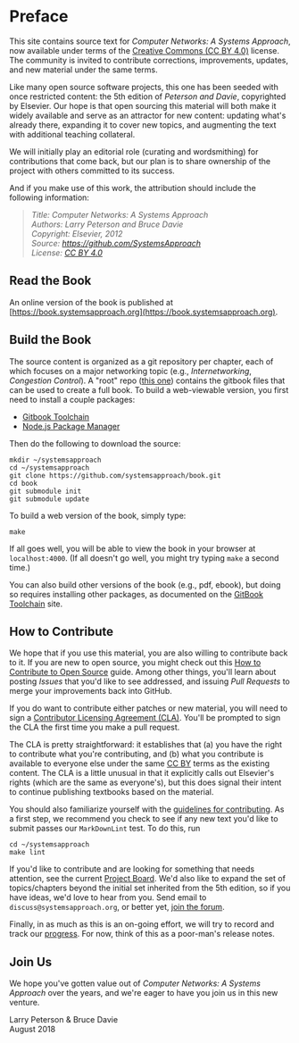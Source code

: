 # Preface 

This site contains source text for *Computer Networks: A Systems
Approach*, now available under terms of the [Creative Commons
(CC BY 4.0)](https://creativecommons.org/licenses/by/4.0)
license. The community is invited to contribute corrections,
improvements, updates, and new material under the same terms.

Like many open source software projects, this one has been seeded
with once restricted content: the 5th edition of *Peterson and Davie*,
copyrighted by Elsevier. Our hope is that open sourcing this material
will both make it widely available and serve as an attractor for new
content: updating what's already there, expanding it to cover new
topics, and augmenting the text with additional teaching collateral.

We will initially play an editorial role (curating and wordsmithing)
for contributions that come back, but our plan is to share ownership
of the project with others committed to its success.

And if you make use of this work, the attribution should include
the following information:

> *Title: Computer Networks: A Systems Approach  
> Authors: Larry Peterson and Bruce Davie  
> Copyright: Elsevier, 2012  
> Source: https://github.com/SystemsApproach  
> License: [CC BY 4.0](https://creativecommons.org/licenses/by/4.0)*

## Read the Book

An online version of the book is published at
[https://book.systemsapproach.org](https://book.systemsapproach.org).

## Build the Book

The source content is organized as a git repository per chapter, each of
which focuses on a major networking topic (e.g., *Internetworking*,
*Congestion Control*). A "root" repo
([this one](https://github.com/SystemsApproach/book)) contains the
gitbook files that can be used to create a full book. To build a
web-viewable version, you first need to install a couple packages:

* [Gitbook Toolchain](https://toolchain.gitbook.com/setup.html)
* [Node.js Package Manager](https://www.npmjs.com/get-npm)

Then do the following to download the source:

```shell
mkdir ~/systemsapproach
cd ~/systemsapproach
git clone https://github.com/systemsapproach/book.git
cd book
git submodule init
git submodule update
```

To build a web version of the book, simply type:

```shell
make
```

If all goes well, you will be able to view the book in your browser at
`localhost:4000`. (If all doesn't go well, you might try typing `make`
a second time.)

You can also build other versions of the book (e.g., pdf, ebook), but
doing so requires installing other packages, as documented on the
[GitBook Toolchain](https://toolchain.gitbook.com/ebook.html) site.

## How to Contribute

We hope that if you use this material, you are also willing to
contribute back to it. If you are new to open source, you might check
out this [How to Contribute to Open
Source](https://opensource.guide/how-to-contribute/) guide.
Among other things, you'll learn about posting *Issues* that you'd
like to see addressed, and issuing *Pull Requests* to merge your
improvements back into GitHub.

If you do want to contribute either patches or new material, you will
need to sign a [Contributor Licensing Agreement
(CLA)](https://github.com/SystemsApproach/book/blob/master/CLA.md).
You'll be prompted to sign the CLA the first time you make a pull request.

The CLA is pretty straightforward: it establishes that (a) you have
the right to contribute what you're contributing, and (b) what you
contribute is available to everyone else under the same
[CC BY](https://creativecommons.org/licenses/by/4.0) terms as
the existing content. The CLA is a little unusual in that it explicitly
calls out Elsevier's rights (which are the same as everyone's), but
this does signal their intent to continue publishing textbooks based
on the material.

You should also familiarize yourself with the [guidelines for
contributing](https://github.com/SystemsApproach/book/blob/master/CONTRIBUTING.md).
As a first step,  we recommend you check to see if any new text
you'd like to submit passes our `MarkDownLint` test. To do this,
run

```shell
cd ~/systemsapproach
make lint
```

If you'd like to contribute and are looking for something that needs
attention, see the current
[Project Board](https://github.com/orgs/SystemsApproach/projects/).
We'd also like to expand the set of topics/chapters beyond the initial
set inherited from the 5th edition, so if you have ideas, we'd love to
hear from you. Send email to `discuss@systemsapproach.org`, or better
yet, [join the
forum](https://groups.google.com/a/systemsapproach.org/forum/#!forum/discuss).

Finally, in as much as this is an on-going effort, we will try to record
and track our
[progress](https://github.com/SystemsApproach/book/blob/master/status.md).
For now, think of this as a poor-man's release notes.

## Join Us

We hope you've gotten value out of *Computer Networks: A Systems
Approach* over the years, and we're eager to have you join us in this
new venture.

Larry Peterson & Bruce Davie  
August 2018

